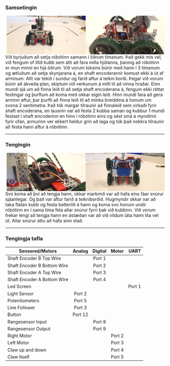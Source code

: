 
### Samsetingin
<img align="right" width="250" src="https://github.com/Robertingi00/rob2a/blob/master/verkefni1/myndir/site2.jpg">
<img align="right" width="250" src="https://github.com/Robertingi00/rob2a/blob/master/verkefni1/myndir/front2.jpg">
 
   Við byrjuðum að setja róbótinn samann í öðrum tímanum. Það gekk mis vel, við fengum of lítið kubb sem átti að fara milla hjólanna, þannig að róbótinn er mun minni en hjá öðrum. Við vorum loksins búnir með hann í 3 tímanum og ætluðum að setja skynjarana á, en shaft encoderarnir komust ekki á út af arminum. Allt  var tekið í sundur og farið aftur á teikni borði. Þegar við vorum búnir að ákveða plan, skiptum við verkunum á milli til að vinna hraðar. Einn mundi sjá um að finna leið til að setja shaft encoderana á, fengum ekki réttar festingar og þurftum að koma með okkar eigin leið. Hinn mundi fara að gera arminn aftur, þar þurfti að finna leið til að minka breiddina á honum um svona 2 sentimetra. Það tók margar tilraunir að finnaleið sem virkaði fyrir shaft encoderana, en lausnin var að festa 2 kubba saman og kubbur 1 mundi festast í shaft encoderinn en hinn í róbótinn eins og sést smá á myndinni fyrir ofan, armurinn ver ekkert heldur grín að laga og tók það nokkra tilraunir að festa hann aftur á róbótinn.
   
   ___
### Tengingin
<img align="right" width="250" src="https://github.com/Robertingi00/rob2a/blob/master/verkefni1/myndir/under.jpg">
<img align="right" width="250" src="https://github.com/Robertingi00/rob2a/blob/master/verkefni1/myndir/middel.jpg">

Svo koma að því að tengja hann, okkar markmið var að hafa eins fáar snúrur sjáanlegar. Og það var aftur farið á teikniborðið. Hugmyndir okkar var að taka flatan kubb og festa batteríið á hann og koma svo honum undir róbótinn en í sama tíma fela allar snúrur fyrri bak við kubbinn. Við vorum frekar lengi að tengja hann en ástæðan var að við vildum láta hann líta vel út. Allar snúrur áttu að hafa sinn stað.

  ___  
### Tengingja tafla


   |       Sensored/Motors       | Analog | Digital | Motor |  UART  |
   |-----------------------------|:------:|:-------:|:-----:|-------:|
   | Shaft Encoder B Top Wire    |        | Port 1  |       |        |
   | Shaft Encoder B Bottom Wire |        | Port 2  |       |        |
   | Shaft Encoder A Top Wire    |        | Port 3  |       |        |
   | Shaft Encoder A Bottom Wire |        | Port 4  |       |        |
   | Led Screen                  |        |         |       | Port 1 |
   | Light Sensor                | Port 2 |         |       |        |
   | Potentiometers              | Port 5 |         |       |        |
   | Line Follower               | Port 3 |         |       |        |
   | Button                      | Port 12|         |       |        |
   | Rangesensor Input           |        | Port 8  |       |        |
   | Rangesensor Output          |        | Port 9  |       |        |
   | Right Motor                 |        |         | Port 2|        |
   | Left Motor                  |        |         | Port 3|        |
   | Claw up and down            |        |         | Port 4|        |
   | Claw Itself                 |        |         | Port 5|        |
